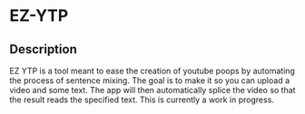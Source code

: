 # EZ-YTP

## Description

EZ YTP is a tool meant to ease the creation of youtube poops by automating the process of sentence mixing. 
The goal is to make it so you can upload a video and some text. The app will then automatically splice the 
video so that the result reads the specified text. This is currently a work in progress.
